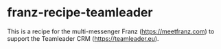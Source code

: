 # franz-recipe-teamleader
This is a recipe for the multi-messenger Franz (https://meetfranz.com) to support the Teamleader CRM (https://teamleader.eu).
